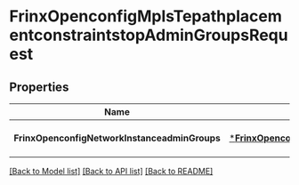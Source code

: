 # FrinxOpenconfigMplsTepathplacementconstraintstopAdminGroupsRequest

## Properties
Name | Type | Description | Notes
------------ | ------------- | ------------- | -------------
**FrinxOpenconfigNetworkInstanceadminGroups** | [***FrinxOpenconfigMplsTepathplacementconstraintstopAdminGroups**](frinx.openconfig.mpls.tepathplacementconstraintstop.AdminGroups.md) |  | [optional] [default to null]

[[Back to Model list]](../README.md#documentation-for-models) [[Back to API list]](../README.md#documentation-for-api-endpoints) [[Back to README]](../README.md)


